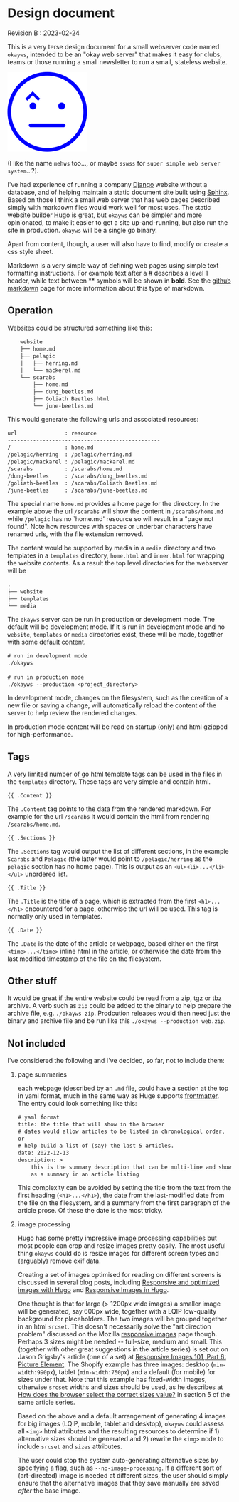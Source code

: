 # Design document

Revision B : <time>2023-02-24</time>

This is a very terse design document for a small webserver code named
`okayws`, intended to be an "okay web server" that makes it easy for
clubs, teams or those running a small newsletter to run a small,
stateless website.

![okayws icon](okayws.png)

(I like the name `mehws` too..., or maybe `sswss` for `super simple web
server system`...?).

I've had experience of running a company
[Django](https://www.djangoproject.com/) website without a database, and
of helping maintain a static document site built using
[Sphinx](https://www.sphinx-doc.org/en/master/). Based on those I think
a small web server that has web pages described simply with markdown
files would work well for most uses. The static website builder
[Hugo](https://gohugo.io/) is great, but `okayws` can be simpler and
more opinionated, to make it easier to get a site up-and-running, but
also run the site in production. `okayws` will be a single go binary.

Apart from content, though, a user will also have to find, modify or
create a css style sheet.

Markdown is a very simple way of defining web pages using simple text
formatting instructions. For example text after a \# describes a level 1
header, while text between \*\* symbols will be shown in **bold**. See
the [github markdown](https://docs.github.com/en/get-started/writing-on-github/getting-started-with-writing-and-formatting-on-github/basic-writing-and-formatting-syntax)
page for more information about this type of markdown.

## Operation

Websites could be structured something like this:

```
    website
    ├── home.md
    ├── pelagic
    │   ├── herring.md
    │   └── mackerel.md
    └── scarabs
        ├── home.md
        ├── dung_beetles.md
        ├── Goliath Beetles.html
        └── june-beetles.md
```

This would generate the following urls and associated resources:

```
url               : resource
------------------------------------------------
/                 : home.md
/pelagic/herring  : /pelagic/herring.md
/pelagic/mackarel : /pelagic/mackarel.md
/scarabs          : /scarabs/home.md
/dung-beetles     : /scarabs/dung_beetles.md
/goliath-beetles  : /scarabs/Goliath Beetles.md
/june-beetles     : /scarabs/june-beetles.md
```

The special name `home.md` provides a home page for the directory. In
the example above the url `/scarabs` will show the content in
`/scarabs/home.md` while `/pelagic` has no `home.md' resource so will
result in a "page not found". Note how resources with spaces or underbar
characters have renamed urls, with the file extension removed.

The content would be supported by media in a `media` directory and two
templates in a `templates` directory, `home.html` and `inner.html` for
wrapping the website contents. As a result the top level directories for
the webserver will be

```
.
├── website
├── templates
└── media
```

The `okayws` server can be run in production or development mode. The
default will be development mode. If it is run in development mode and
no `website`, `templates` or `media` directories exist, these will be
made, together with some default content.

```
# run in development mode
./okayws

# run in production mode
./okayws --production <project_directory>
```

In development mode, changes on the filesystem, such as the creation of
a new file or saving a change, will automatically reload the content of
the server to help review the rendered changes.

In production mode content will be read on startup (only) and html
gzipped for high-performance.

## Tags

A very limited number of go html template tags can be used in the
files in the `templates` directory. These tags are very simple and
contain html.

```
{{ .Content }}
```

The `.Content` tag points to the
data from the rendered markdown. For example for the url `/scarabs` it
would contain the html from rendering `/scarabs/home.md`.

```
{{ .Sections }}
```

The `.Sections` tag would output the list of different sections, in the
example `Scarabs` and `Pelagic` (the latter would point to
`/pelagic/herring` as the `pelagic` section has no home page). This is
output as an `<ul><li>...</li></ul>` unordered list.

```
{{ .Title }}
```

The `.Title` is the title of a page, which is extracted from the first
`<h1>...</h1>` encountered for a page, otherwise the url will be used.
This tag is normally only used in templates.

```
{{ .Date }}
```
The `.Date` is the date of the article or webpage, based either on the
first `<time>...</time>` inline html in the article, or otherwise the
date from the last modified timestamp of the file on the filesystem.

## Other stuff

It would be great if the entire website could be read from a zip, tgz or
tbz archive. A verb such as `zip` could be added to the binary to help
prepare the archive file, e.g. `./okayws zip`. Prodcution releases would
then need just the binary and archive file and be run like this
`./okayws --production web.zip`.

## Not included

I've considered the following and I've decided, so far, not to include
them:

1. page summaries
   
   each webpage (described by an `.md` file, could have a section at the
   top in yaml format, much in the same way as Huge supports
   [frontmatter](https://gohugo.io/content-management/front-matter/). The
   entry could look something like this:

   ```
   # yaml format
   title: the title that will show in the browser
   # dates would allow articles to be listed in chronological order, or
   # help build a list of (say) the last 5 articles.
   date: 2022-12-13
   description: >
       this is the summary description that can be multi-line and show
       as a summary in an article listing
   ```

   This complexity can be avoided by setting the title from the text
   from the first heading (`<h1>...</h1>`), the date from the
   last-modified date from the file on the filesystem, and a summary
   from the first paragraph of the article prose. Of these the date is
   the most tricky.

2. image processing
   
   Hugo has some pretty impressive [image processing
   capabilities](https://gohugo.io/content-management/image-processing/)
   but most people can crop and resize images pretty easily. The most
   useful thing `okayws` could do is resize images for different screen
   types and (arguably) remove exif data.

   Creating a set of images optimised for reading on different screens
   is discussed in several blog posts, including [Responsive and
   optimized images with Hugo](https://www.brycewray.com/posts/2022/06/responsive-optimized-images-hugo/)
   and [Responsive Images in Hugo](https://www.adamwills.io/blog/responsive-images-hugo/).

   One thought is that for large (> 1200px wide images) a smaller image
   will be generated, say 600px wide, together with a LQIP low-quality
   background for placeholders. The two images will be grouped together
   in an html `srcset`. This doesn't necessarily solve the "art
   direction problem" discussed on the Mozilla [responsive
   images](https://developer.mozilla.org/en-US/docs/Learn/HTML/Multimedia_and_embedding/Responsive_images)
   page though. Perhaps 3 sizes might be needed -- full-size, medium and
   small. This (together with other great suggestions in the article
   series) is set out on Jason Grigsby's article (one of a set) at
   [Responsive Images 101, Part 6: Picture Element](https://cloudfour.com/thinks/responsive-images-101-part-6-picture-element/).
   The Shopify example has three images: desktop (`min-width:990px`),
   tablet (`min-width:750px`) and a default (for mobile) for sizes under
   that. Note that this example has fixed-width images, otherwise
   `srcset` widths and sizes should be used, as he describes at
   [How does the browser select the correct sizes value?](https://cloudfour.com/thinks/responsive-images-101-part-5-sizes/)
   in section 5 of the same article series.

   Based on the above and a default arrangement of generating 4 images
   for big images (LQIP, mobile, tablet and desktop), `okayws` could
   assess all `<img>` html attributes and the resulting resources to
   determine if 1) alternative sizes should be generated and 2) rewrite
   the `<img>` node to include `srcset` and `sizes` attributes.

   The user could stop the system auto-generating alternative sizes by
   specifying a flag, such as `--no-image-processing`. If a different
   sort of (art-directed) image is needed at different sizes, the user
   should simply ensure that the alternative images that they save
   manually are saved _after_ the base image.

